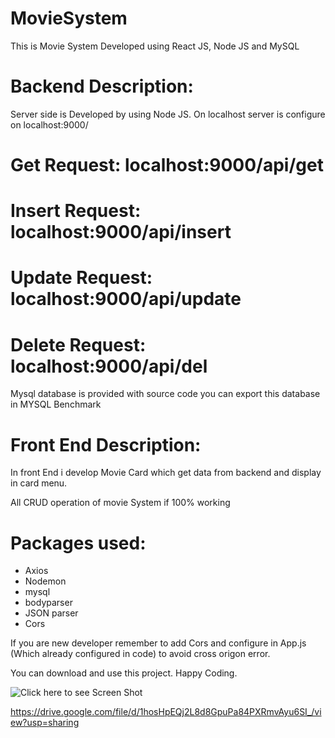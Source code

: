 # MovieSystem
This is Movie System Developed using React JS, Node JS and MySQL 

Backend Description:
====================
Server side is Developed by using Node JS. On localhost server is configure on localhost:9000/

Get Request: localhost:9000/api/get
===================================

Insert Request: localhost:9000/api/insert
===========================================

Update Request: localhost:9000/api/update
=========================================

Delete Request: localhost:9000/api/del
======================================

Mysql database is provided with source code you can export this database in MYSQL Benchmark



Front End Description:
======================

In front End i develop Movie Card which get data from backend and display in card menu.

All CRUD operation of movie System if 100% working


Packages used:
==============
- Axios
- Nodemon
- mysql
- bodyparser
- JSON parser
- Cors

If you are new developer remember to add Cors and configure in App.js (Which already configured in code) to avoid cross origon error.

You can download and use this project. Happy Coding.

![Click here to see Screen Shot](https://drive.google.com/file/d/1hosHpEQj2L8d8GpuPa84PXRmvAyu6SI_/view?usp=sharing)

https://drive.google.com/file/d/1hosHpEQj2L8d8GpuPa84PXRmvAyu6SI_/view?usp=sharing
